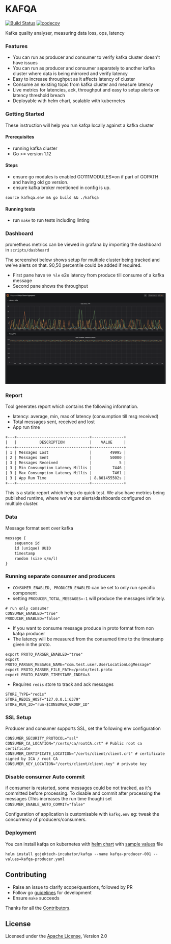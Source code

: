 # KAFQA
[![Build Status](https://travis-ci.org/gojekfarm/kafqa.svg?branch=master)](https://travis-ci.org/gojekfarm/kafqa)
[![codecov](https://codecov.io/gh/gojekfarm/kafqa/branch/master/graph/badge.svg)](https://codecov.io/gh/gojekfarm/kafqa)

Kafka quality analyser, measuring data loss, ops, latency

### Features
* You can run as producer and consumer to verify kafka cluster doesn't have issues
* You can run as producer and consumer separately to another kafka cluster where data is being mirrored and verify latency
* Easy to increase throughput as it affects latency of cluster
* Consume an existing topic from kafka cluster and measure latency
* Live metrics for latencies, ack, throughput and easy to setup alerts on latency threshold breach
* Deployable with helm chart, scalable with kubernetes

### Getting Started
These instruction will help you run kafqa locally against a kafka cluster

#### Prerequisites
* running kafka cluster
* Go >= version 1.12

#### Steps
* ensure go modules is enabled GO111MODULES=on if part of GOPATH and having old go version.
* ensure kafka broker mentioned in config is up.

```
source kafkqa.env && go build && ./kafkqa
```
#### Running tests

* run `make` to run tests including linting

### Dashboard
prometheus metrics can be viewed in grafana by importing the dashboard in `scripts/dasbhoard`

The screenshot below shows setup for multiple cluster being tracked and we've alerts on that. 90,50 percentile could be added if required.

* First pane have `99 %le` e2e latency from produce till consume of a kafka message
* Second pane shows the throughput

![Kafqa Aggregated Dashboard](./scripts/dashboard/kafqa_cluster_aggregated.png)

### Report

Tool generates report which contains the following information.

* latency: average, min, max of latency (consumption till msg received)
* Total messages sent, received and lost
* App run time

```
+---+--------------------------------+--------------+
|   |          DESCRIPTION           |    VALUE     |
+---+--------------------------------+--------------+
| 1 | Messages Lost                  |        49995 |
| 2 | Messages Sent                  |        50000 |
| 3 | Messages Received              |            5 |
| 3 | Min Consumption Latency Millis |         7446 |
| 3 | Max Consumption Latency Millis |         7461 |
| 3 | App Run Time                   | 8.801455502s |
+---+--------------------------------+--------------+
```
This is a static report which helps do quick test. We also have metrics being published runtime, where we've our alerts/dashboards configured on multiple cluster.

### Data

Message format sent over kafka
```
message {
    sequence id
    id (unique) UUID
    timestamp
    random (size s/m/l)
}
```

### Running separate consumer and producers
* `CONSUMER_ENABLED, PRODUCER_ENABLED` can be set to only run specific component
* setting `PRODUCER_TOTAL_MESSAGES=-1` will produce the messages infinitely.

```
# run only consumer
CONSUMER_ENABLED="true"
PRODUCER_ENABLED="false"
```

* If you want to consume message produce in proto format from non kafqa producer
* The latency will be measured from the consumed time to the timestamp given in the proto. 

```
export PROTO_PARSER_ENABLED="true"
export PROTO_PARSER_MESSAGE_NAME="com.test.user.UserLocationLogMessage"
export PROTO_PARSER_FILE_PATH=/proto/test.proto
export PROTO_PARSER_TIMESTAMP_INDEX=3
```

* Requires `redis` store to track and ack messages
```
STORE_TYPE="redis"
STORE_REDIS_HOST="127.0.0.1:6379"
STORE_RUN_ID="run-$CONSUMER_GROUP_ID"
```

### SSL Setup
Producer and consumer supports SSL, set the following env configuration

```
CONSUMER_SECURITY_PROTOCOL="ssl"
CONSUMER_CA_LOCATION="/certs/ca/rootCA.crt" # Public root ca certificate
CONSUMER_CERTIFICATE_LOCATION="/certs/client/client.crt" # certificate signed by ICA / root CA
CONSUMER_KEY_LOCATION="/certs/client/client.key" # private key
```

### Disable consumer Auto commit
if consumer is restarted, some messages could be not tracked, as it's committed before processing.
To disable and commit after processing the messages (This increases the run time though) set `CONSUMER_ENABLE_AUTO_COMMIT="false"`

Configuration of application is customisable with `kafkq.env` eg: tweak the concurrency of producers/consumers.


### Deployment

You can install kafqa on kubernetes with [helm chart](https://github.com/gojektech/charts/tree/master/incubator/kafqa) with [sample values](https://github.com/gojektech/charts/blob/master/incubator/kafqa/values.yaml) file
```
helm install gojektech-incubator/kafqa --name kafqa-producer-001 --values=kafqa-producer.yaml
```

## Contributing
* Raise an issue to clarify scope/questions, followed by PR
* Follow go [guidelines](https://golang.org/doc/effective_go.html) for development
* Ensure `make` succeeds

Thanks for all the [Contributors](https://github.com/gojekfarm/kafqa/graphs/contributors).

## License
Licensed under the [Apache License](./LICENSE), Version 2.0
